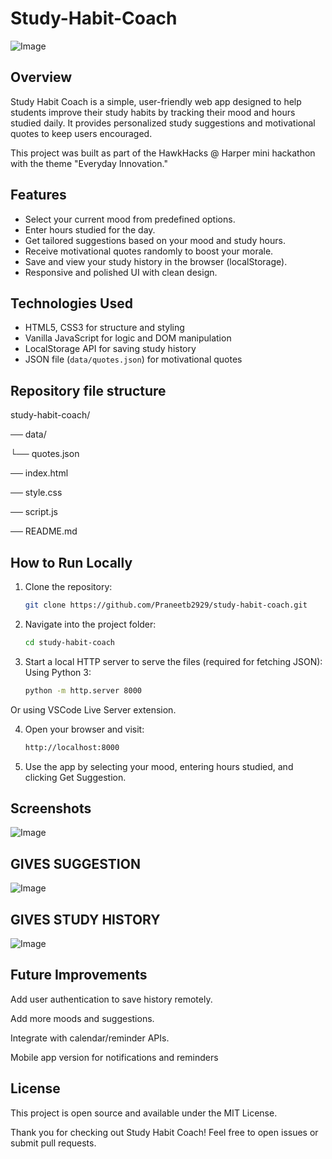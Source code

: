 # Study-Habit-Coach

![Image](https://github.com/user-attachments/assets/324afa27-14a1-43b9-ba5e-f58a80dcb508)


## Overview

Study Habit Coach is a simple, user-friendly web app designed to help students improve their study habits by tracking their mood and hours studied daily. It provides personalized study suggestions and motivational quotes to keep users encouraged.

This project was built as part of the HawkHacks @ Harper mini hackathon with the theme "Everyday Innovation."

## Features

- Select your current mood from predefined options.
- Enter hours studied for the day.
- Get tailored suggestions based on your mood and study hours.
- Receive motivational quotes randomly to boost your morale.
- Save and view your study history in the browser (localStorage).
- Responsive and polished UI with clean design.

## Technologies Used

- HTML5, CSS3 for structure and styling
- Vanilla JavaScript for logic and DOM manipulation
- LocalStorage API for saving study history
- JSON file (`data/quotes.json`) for motivational quotes

##  Repository file structure

study-habit-coach/

── data/

   └── quotes.json
   
── index.html

── style.css

── script.js

── README.md



## How to Run Locally

1. Clone the repository:

   ```bash
   git clone https://github.com/Praneetb2929/study-habit-coach.git
2. Navigate into the project folder:
 
   ```bash
   cd study-habit-coach
3. Start a local HTTP server to serve the files (required for fetching JSON):
   Using Python 3:
   
   ```bash
   python -m http.server 8000
 Or using VSCode Live Server extension.
  
4.  Open your browser and visit:

    ```bash
    http://localhost:8000
    
5.  Use the app by selecting your mood, entering hours studied, and clicking Get Suggestion.



## Screenshots

![Image](https://github.com/user-attachments/assets/17537a5c-7fc1-4aaf-967d-731edb0cd6ad)

 ## GIVES SUGGESTION 
![Image](https://github.com/user-attachments/assets/7d5db71e-8a8e-41a9-b82d-49053f2e269f)

## GIVES STUDY HISTORY 
![Image](https://github.com/user-attachments/assets/5af5d45e-588f-43b0-b65f-c850eed01ac8)


## Future Improvements

Add user authentication to save history remotely.

Add more moods and suggestions.

Integrate with calendar/reminder APIs.

Mobile app version for notifications and reminders

## License
This project is open source and available under the MIT License.

Thank you for checking out Study Habit Coach! Feel free to open issues or submit pull requests.




  



   
